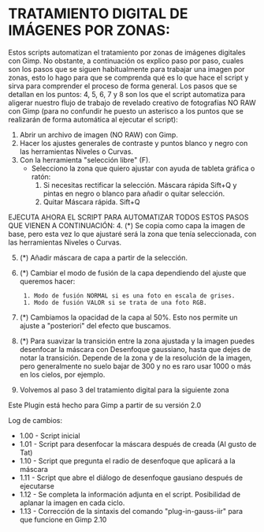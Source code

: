 # TRATAMIENTO DIGITAL DE IMÁGENES POR ZONAS:
Estos scripts automatizan el tratamiento por zonas de imágenes digitales con Gimp. No obstante, 
a continuación os explico paso por paso, cuales son los pasos que se siguen habitualmente para 
trabajar una imagen por zonas, esto lo hago para que se comprenda qué es lo que hace el script
y sirva para comprender el proceso de forma general. Los pasos que se detallan en los puntos:
4, 5, 6, 7 y 8 son los que el script automatiza para aligerar nuestro flujo de trabajo de revelado 
creativo de fotografías NO RAW con Gimp (para no confundir he puesto un asterisco a los puntos
que se realizarán de forma automática al ejecutar el script):

1. Abrir un archivo de imagen (NO RAW) con Gimp.
2. Hacer los ajustes generales de contraste y puntos blanco y negro con las herramientas Niveles o Curvas.
3. Con la herramienta "selección libre" (F). 
   * Selecciono la zona que quiero ajustar con ayuda de tableta gráfica o ratón:
        1. Si necesitas rectificar la selección. Máscara rápida Sift+Q y pintas en negro o blanco para
              añadir o quitar selección.
        1. Quitar Máscara rápida. Sift+Q

EJECUTA AHORA EL SCRIPT PARA AUTOMATIZAR TODOS ESTOS PASOS QUE VIENEN A CONTINUACIÓN:
4. (*) Se copia como capa la imagen de base, pero esta vez lo que ajustaré será la zona que tenía seleccionada, 
con las herramientas Niveles o Curvas.

5. (*) Añadir máscara de capa a partir de la selección.

6. (*) Cambiar el modo de fusión de la capa dependiendo del ajuste que queremos hacer:

        1. Modo de fusión NORMAL si es una foto en escala de grises.
        1. Modo de fusión VALOR si se trata de una foto RGB.

7. (*) Cambiamos la opacidad de la capa al 50%. Esto nos permite un ajuste a "posteriori" del efecto que buscamos.

8. (*) Para suavizar la transición entre la zona ajustada y la imagen puedes desenfocar la máscara con
     Desenfoque gaussiano, hasta que dejes de notar la transición. Depende de la zona y de la resolución 
     de la imagen, pero generalmente no suelo bajar de 300 y no es raro usar 1000 o más en los cielos, por ejemplo.

9. Volvemos al paso 3 del tratamiento digital para la siguiente zona

Este Plugin está hecho para Gimp a partir de su versión 2.0
 
Log de cambios:
- 1.00 - Script inicial
- 1.01 - Script para desenfocar la máscara después de creada (Al gusto de Tat)
- 1.10 - Script que pregunta el radio de desenfoque que aplicará a la máscara
- 1.11 - Script que abre el diálogo de desenfoque gausiano después de ejecutarse
- 1.12 - Se completa la información adjunta en el script. Posibilidad de aplanar la imagen en cada ciclo.
- 1.13 - Corrección de la sintaxis del comando "plug-in-gauss-iir" para que funcione en Gimp 2.10
